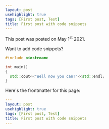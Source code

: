 ```yaml
---
layout: post
usehighlight: true
tags: [First post, Test]
title: First post with code snippets
---
```


This post was posted on May 1<sup>st</sup> 2021. 

Want to add code snippets? 

```c++
#include <iostream>

int main()
{
  std::cout<<"Well now you can!"<<std::endl;
}
```

Here's the frontmatter for this page:

```yaml
---
layout: post
usehighlight: true
tags: [First post, Test]
title: First post with code snippets
---
```
